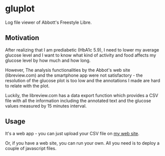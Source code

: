# gluplot

Log file viewer of Abbott's Freestyle Libre.

## Motivation

After realizing that I am prediabetic (HbA1c 5.9), I need to lower my average glucose level and I want to know what kind of activity and food affects my glucose level by how much and how long.

However, The analysis functionalities by the Abbot's web site (libreview.com) and the smartphone app were not satisfactory - the resolution of the glucose plot is too low and the annotations I made are hard to relate with the plot.

Luckily, the libreview.com has a data export function which provides a CSV file with all the information including the annotated text and the glucose values measured by 15 minutes interval.

## Usage

It's a web app - you can just upload your CSV file on [my web site](https://igo.cc/gluplot).

Or, if you have a web site, you can run your own. All you need is to deploy a couple of javascript files.
